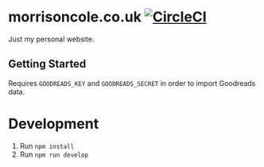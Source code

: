 # morrisoncole.co.uk [![CircleCI](https://circleci.com/gh/MorrisonCole/morrisoncole.co.uk.svg?style=svg)](https://circleci.com/gh/MorrisonCole/morrisoncole.co.uk)

Just my personal website. 

## Getting Started

Requires `GOODREADS_KEY` and `GOODREADS_SECRET` in order to import Goodreads data.

# Development

1. Run `npm install`
2. Run `npm run develop`
